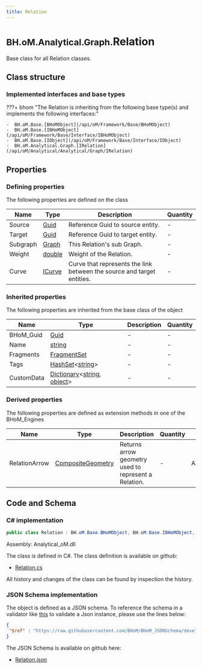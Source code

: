 ```yaml
---
title: Relation
---
```


# <small>BH.oM.Analytical.Graph.</small>**Relation**

Base class for all Relation classes.

## Class structure

### Implemented interfaces and base types

???+ bhom "The Relation is inheriting from the following base type(s) and implements the following interfaces:"

    -  BH.oM.Base.[BHoMObject](/api/oM/Framework/Base/BHoMObject)
    -  BH.oM.Base.[IBHoMObject](/api/oM/Framework/Base/Interface/IBHoMObject)
    -  BH.oM.Base.[IObject](/api/oM/Framework/Base/Interface/IObject)
    -  BH.oM.Analytical.Graph.[IRelation](/api/oM/Analytical/Analytical/Graph/IRelation)


## Properties



### Defining properties

The following properties are defined on the class

| Name             | Type             | Description      | Quantity         |
|------------------|------------------|------------------|------------------|
| Source | [Guid](https://learn.microsoft.com/en-us/dotnet/api/System.Guid?view=netstandard-2.0) | Reference Guid to source entity. | - |
| Target | [Guid](https://learn.microsoft.com/en-us/dotnet/api/System.Guid?view=netstandard-2.0) | Reference Guid to target entity. | - |
| Subgraph | [Graph](/api/oM/Analytical/Analytical/Graph/Graph) | This Relation's sub Graph. | - |
| Weight | [double](https://learn.microsoft.com/en-us/dotnet/api/System.Double?view=netstandard-2.0) | Weight of the Relation. | - |
| Curve | [ICurve](/api/oM/Dimensional/Geometry/Curve/ICurve) | Curve that represents the link between the source and target entities. | - |


### Inherited properties
The following properties are inherited from the base class of the object

| Name             | Type             | Description      | Quantity         |
|------------------|------------------|------------------|------------------|
| BHoM_Guid | [Guid](https://learn.microsoft.com/en-us/dotnet/api/System.Guid?view=netstandard-2.0) | - | - |
| Name | [string](https://learn.microsoft.com/en-us/dotnet/api/System.String?view=netstandard-2.0) | - | - |
| Fragments | [FragmentSet](/api/oM/Framework/Base/FragmentSet) | - | - |
| Tags | [HashSet](https://learn.microsoft.com/en-us/dotnet/api/System.Collections.Generic.HashSet-1?view=netstandard-2.0)&lt;[string](https://learn.microsoft.com/en-us/dotnet/api/System.String?view=netstandard-2.0)&gt; | - | - |
| CustomData | [Dictionary](https://learn.microsoft.com/en-us/dotnet/api/System.Collections.Generic.Dictionary-2?view=netstandard-2.0)&lt;[string](https://learn.microsoft.com/en-us/dotnet/api/System.String?view=netstandard-2.0), [object](https://learn.microsoft.com/en-us/dotnet/api/System.Object?view=netstandard-2.0)&gt; | - | - |


### Derived properties

The following properties are defined as extension methods in one of the BHoM_Engines

| Name             | Type             | Description      | Quantity         | Engine           |
|------------------|------------------|------------------|------------------|------------------|
| RelationArrow | [CompositeGeometry](/api/oM/Dimensional/Geometry/Misc/CompositeGeometry) | Returns arrow geometry used to represent a Relation. | - | Analytical_Engine |


## Code and Schema

### C# implementation

``` C# title="C#"
public class Relation : BH.oM.Base.BHoMObject, BH.oM.Base.IBHoMObject, BH.oM.Base.IObject, BH.oM.Analytical.Graph.IRelation
```

Assembly: Analytical_oM.dll

The class is defined in C#. The class definition is available on github:

- [Relation.cs](https://github.com/BHoM/BHoM/blob/develop/Analytical_oM/Graph\Relation.cs)

All history and changes of the class can be found by inspection the history.
### JSON Schema implementation

The object is defined as a JSON schema. To reference the schema in a validator like [this](https://www.jsonschemavalidator.net/) to validate a Json instance, please use the lines below:

``` json title="JSON Schema"
{
 "$ref" : "https://raw.githubusercontent.com/BHoM/BHoM_JSONSchema/develop/Analytical_oM/Graph/Relation.json"
}
```

The JSON Schema is available on github here:

- [Relation.json](https://github.com/BHoM/BHoM_JSONSchema/blob/develop/Analytical_oM/Graph/Relation.json)
